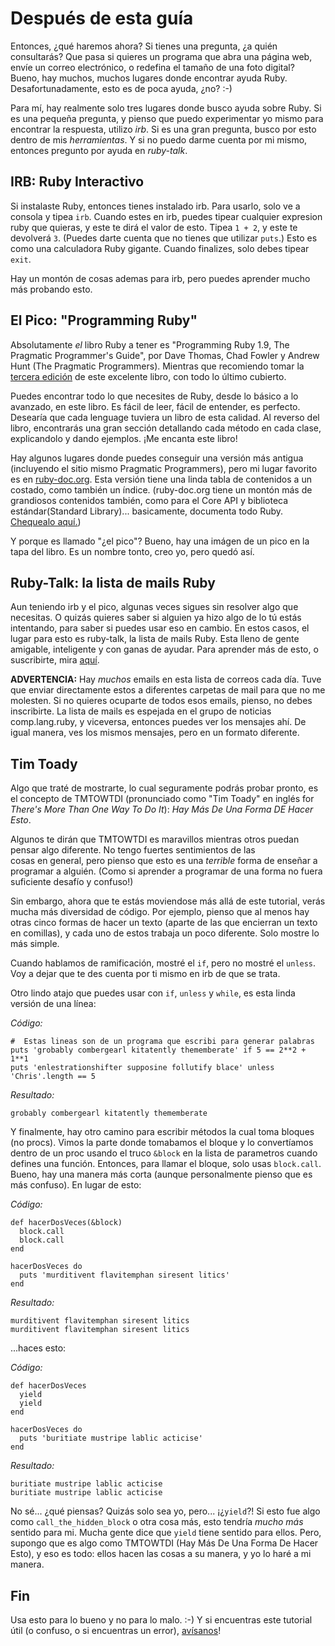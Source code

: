 # Después de esta guía

Entonces, ¿qué haremos ahora? Si tienes una pregunta, ¿a quién consultarás?
Que pasa si quieres un programa que abra una página web, envíe un correo electrónico,
o redefina el tamaño de una foto digital? Bueno, hay muchos, muchos lugares 
donde encontrar ayuda Ruby. Desafortunadamente, esto es de poca ayuda, ¿no? :-)

Para mí, hay realmente solo tres lugares donde busco ayuda sobre Ruby.
Si es una pequeña pregunta, y pienso que puedo experimentar yo mismo para 
encontrar la respuesta, utilizo *irb*. Si es una gran pregunta,
busco por esto dentro de mis *herramientas*. Y si no puedo darme
cuenta por mi mismo, entonces pregunto por ayuda en *ruby-talk*.

## IRB:  Ruby Interactivo

Si instalaste Ruby, entonces tienes instalado irb. Para usarlo, solo
ve a consola y tipea `irb`.  Cuando estes en irb, puedes tipear cualquier
expresion ruby que quieras, y este te dirá el valor de esto. Tipea `1 + 2`,
y este te devolverá `3`. (Puedes darte cuenta que no tienes que utilizar
`puts`.) Esto es como una calculadora Ruby gigante. Cuando finalizes, solo
debes tipear `exit`.

Hay un montón de cosas ademas para irb, pero puedes aprender mucho más
probando esto.

## El Pico: "Programming Ruby"

Absolutamente <em>el</em> libro Ruby a tener es "Programming Ruby 1.9,
The Pragmatic Programmer's Guide", por Dave Thomas, Chad Fowler y Andrew
Hunt (The Pragmatic Programmers). Mientras que recomiendo tomar la 
<a href="http://pragprog.com/press_releases/programming-ruby-1-9">tercera edición</a>
de este excelente libro, con todo lo último cubierto.

Puedes encontrar todo lo que necesites de Ruby, desde lo básico a lo
avanzado, en este libro. Es fácil de leer, fácil de entender, es perfecto.
Desearía que cada lenguage tuviera un libro de esta calidad. Al reverso
del libro, encontrarás una gran sección detallando cada método en cada
clase, explicandolo y dando ejemplos. ¡Me encanta este libro!

Hay algunos lugares donde puedes conseguir una versión más antigua (incluyendo
el sitio mismo  Pragmatic Programmers), pero mi lugar favorito es
en <a href="http://www.ruby-doc.org/docs/ProgrammingRuby/">ruby-doc.org</a>.
Esta versión tiene una linda tabla de contenidos a un costado, como también
un índice. (ruby-doc.org tiene un montón más de grandiosos contenidos también,
como para el Core API y biblioteca estándar(Standard Library)... basicamente,
documenta todo Ruby. <a href="http://www.ruby-doc.org/">Chequealo aquí.</a>)

Y porque es llamado "¿el pico"? Bueno, hay una imágen de un pico en la tapa del 
libro. Es un nombre tonto, creo yo, pero quedó así.

## Ruby-Talk: la lista de mails Ruby

Aun teniendo irb y el pico, algunas veces sigues sin resolver
algo que necesitas. O quizás quieres saber si alguien ya hizo algo de lo
tú estás intentando, para saber si puedes usar eso en cambio. En estos casos,
el lugar para esto es ruby-talk, la lista de mails Ruby. Esta lleno de gente
amigable, inteligente y con ganas de ayudar. Para aprender más de esto, o suscribirte,
mira <a href="http://www.ruby-lang.org/es/community/mailing-lists/">aquí</a>.

<strong>ADVERTENCIA:</strong> Hay <em>muchos</em> emails en 
esta lista de correos cada día. Tuve que enviar directamente estos
a diferentes carpetas de mail para que no me molesten. Si no quieres
ocuparte de todos esos emails, pienso, no debes inscribirte. La lista
de mails es espejada en el grupo de noticias comp.lang.ruby, y viceversa,
entonces puedes ver los mensajes ahí. De igual manera, ves los mismos 
mensajes, pero en un formato diferente.

## Tim Toady

Algo que traté de mostrarte, lo cual seguramente podrás probar pronto, 
es el concepto de TMTOWTDI (pronunciado como "Tim Toady" en inglés for *There's 
More Than One Way To Do It*): *Hay Más De Una Forma DE Hacer Esto*.

Algunos te dirán que TMTOWTDI es maravillos mientras otros 
puedan pensar algo diferente. No tengo fuertes sentimientos de las  
cosas en general, pero pienso que esto es 
una <em>terrible</em> forma de enseñar a programar a alguién. 
(Como si aprender a programar de una forma no fuera suficiente desafío y confuso!)

Sin embargo, ahora que te estás moviendose más allá de este tutorial, verás mucha
más diversidad de código. Por ejemplo, pienso que al menos hay otras cinco formas
de hacer un texto (aparte de las que encierran un texto en comillas), y cada uno de estos
trabaja un poco diferente. Solo mostre lo más simple. 

Cuando hablamos de ramificación, mostré el `if`,
pero no mostré el `unless`. Voy a dejar que te des 
cuenta por ti mismo en irb de que se trata.

Otro lindo atajo que puedes usar con `if`,
`unless` y `while`, es esta linda versión de una línea:

*Código:*

    #  Estas lineas son de un programa que escribi para generar palabras
    puts 'grobably combergearl kitatently thememberate' if 5 == 2**2 + 1**1
    puts 'enlestrationshifter supposine follutify blace' unless 'Chris'.length == 5

*Resultado:*

    grobably combergearl kitatently thememberate

Y finalmente, hay otro camino para escribir métodos la cual toma bloques
(no procs). Vimos la parte donde tomabamos el bloque y lo convertíamos 
dentro de un proc usando el truco `&block` en la lista de parametros
cuando defines una función. Entonces, para llamar el bloque, solo usas 
`block.call`.  Bueno, hay una manera más corta (aunque personalmente pienso que 
es más confuso). En lugar de esto:

*Código:*

    def hacerDosVeces(&block)
      block.call
      block.call
    end
    
    hacerDosVeces do
      puts 'murditivent flavitemphan siresent litics'
    end

*Resultado:*

    murditivent flavitemphan siresent litics
    murditivent flavitemphan siresent litics

...haces esto:

*Código:*

    def hacerDosVeces
      yield
      yield
    end
    
    hacerDosVeces do
      puts 'buritiate mustripe lablic acticise'
    end

*Resultado:*

    buritiate mustripe lablic acticise
    buritiate mustripe lablic acticise

No sé... ¿qué piensas? Quizás solo sea yo, pero... ¡¿`yield`?! 
Si esto fue algo como  `call_the_hidden_block` o otra cosa más,
esto tendría *mucho más* sentido para mi. Mucha gente dice que `yield` 
tiene sentido para ellos. Pero, supongo que es algo como TMTOWTDI (Hay Más De
Una Forma De Hacer Esto), y eso es todo: ellos hacen las cosas a su manera, 
y yo lo haré a mi manera.

## Fin

Usa esto para lo bueno y no para lo malo. :-)  Y si encuentras este tutorial
útil (o confuso, o si encuentras un error),
<a href="https://github.com/rubyperu/aprendeaprogramar.pe/issues">avísanos</a>!